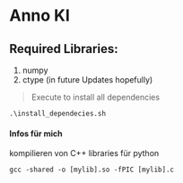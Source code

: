 # Anno KI
## Required Libraries:
1. numpy
2. ctype (in future Updates hopefully)
> Execute to install all dependencies
    
    .\install_dependecies.sh


#### Infos für mich
kompilieren von C++ libraries für python

    gcc -shared -o [mylib].so -fPIC [mylib].c

